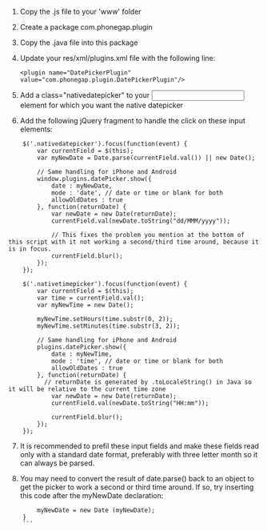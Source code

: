 1. Copy the .js file to your 'www' folder
2. Create a package com.phonegap.plugin
3. Copy the .java file into this package
4. Update your res/xml/plugins.xml file with the following line:

   `<plugin name="DatePickerPlugin" value="com.phonegap.plugin.DatePickerPlugin"/>`

5. Add a class="nativedatepicker" to your <input> element for which you want the native datepicker
6. Add the following jQuery fragment to handle the click on these input elements:

```
	$('.nativedatepicker').focus(function(event) {
		var currentField = $(this);
		var myNewDate = Date.parse(currentField.val()) || new Date();

		// Same handling for iPhone and Android
		window.plugins.datePicker.show({
			date : myNewDate,
			mode : 'date', // date or time or blank for both
			allowOldDates : true
		}, function(returnDate) {
			var newDate = new Date(returnDate);
			currentField.val(newDate.toString("dd/MMM/yyyy"));

			// This fixes the problem you mention at the bottom of this script with it not working a second/third time around, because it is in focus.
			currentField.blur();
		});
	});

	$('.nativetimepicker').focus(function(event) {
		var currentField = $(this);
		var time = currentField.val();
		var myNewTime = new Date();

		myNewTime.setHours(time.substr(0, 2));
		myNewTime.setMinutes(time.substr(3, 2));

		// Same handling for iPhone and Android
		plugins.datePicker.show({
			date : myNewTime,
			mode : 'time', // date or time or blank for both
			allowOldDates : true
		}, function(returnDate) {
		  // returnDate is generated by .toLocaleString() in Java so it will be relative to the current time zone
			var newDate = new Date(returnDate);
			currentField.val(newDate.toString("HH:mm"));

			currentField.blur();
		});
	});
```

7. It is recommended to prefil these input fields and make these fields read only with a standard date format, preferably with three letter month so it can always be parsed.

8. You may need to convert the result of date.parse() back to an object to get the picker to work a second or third time around. If so, try inserting this code after the myNewDate declaration:

``` 	if(typeof myNewDate === "number"){
		myNewDate = new Date (myNewDate);
	}
	```